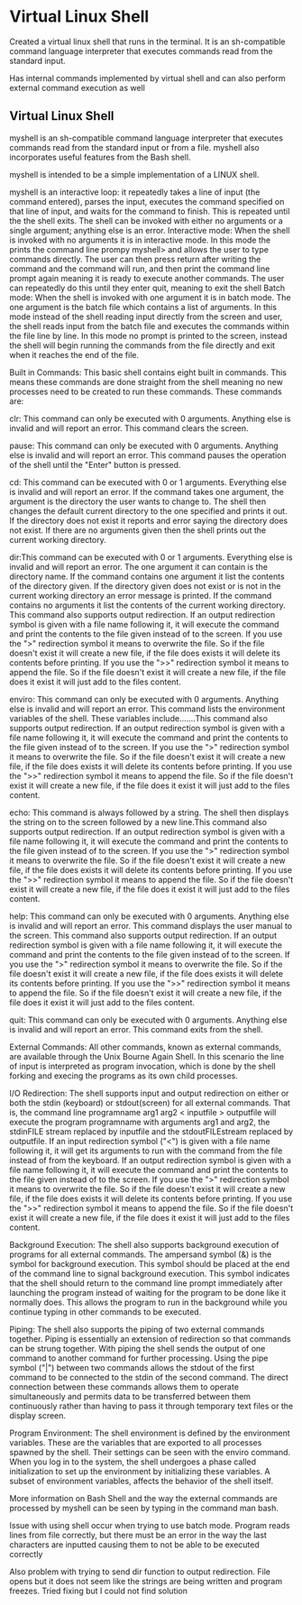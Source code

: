 # Virtual Linux Shell


Created a virtual linux shell that runs in the terminal. It is an sh-compatible command language interpreter that executes commands read from the standard input.

Has internal commands implemented by virtual shell and can also perform external command execution as well

## Virtual Linux Shell

myshell is an sh-compatible command language interpreter that executes commands read from the standard input or from a file. myshell also incorporates useful features from the Bash shell.

myshell is intended to be a simple implementation of a LINUX shell. 

myshell is an interactive loop: it repeatedly takes a line of input (the command entered), parses the input, executes the command specified on that line of input, and waits for the command to finish. This is repeated until the the shell exits. The shell can be invoked with either no arguments or a single argument; anything else is an error. Interactive mode:
 When the shell is invoked with no arguments it is in interactive mode. In this mode the prints the command line prompy myshell> and allows the user to type commands directly. The user can then press return after writing the command and the command will run, and then print the command line prompt again meaning it is ready to execute another commands. The user can repeatedly do this until they enter quit, meaning to exit the shell
 Batch mode:
 When the shell is invoked with one argument it is in batch mode. The one argument is the batch file which contains a list of arguments. In this mode instead of the shell reading input directly from the screen and user, the shell reads input from the batch file and executes the commands within the file line by line. In this mode no prompt is printed to the screen, instead the shell will begin running the commands from the file directly and exit when it reaches the end of the file.
 
 Built in Commands:
 This basic shell contains eight built in commands. This means these commands are done straight from the shell meaning no new processes need to be created to run these commands. These commands are:
 
 clr: This command can only be executed with 0 arguments. Anything else is invalid and will report an error. This command clears the screen.
 
 pause: This command can only be executed with 0 arguments. Anything else is invalid and will report an error. This command pauses the operation of the shell until the "Enter" button is pressed.
 
 cd: This command can be executed with 0 or 1 arguments. Everything else is invalid and will report an error. If the command takes one argument, the argument is the directory the user wants to change to. The shell then changes the default current directory to the one specified and prints it out. If the directory does not exist it reports and error saying the directory does not exist. If there are no arguments given then the shell prints out the current working directory.
 
 dir:This command can be executed with 0 or 1 arguments. Everything else is invalid and will report an error. The one argument it can contain is the directory name. If the command contains one argument it list the contents of the directory given. If the directory given does not exist or is not in the current working directory an error message is printed. If the command contains no arguments it list the contents of the current working directory. This command also supports output redirection. If an output redirection symbol is given with a file name following it, it will execute the command and print the contents to the file given instead of to the screen. If you use the ">" redirection symbol it means to overwrite the file. So if the file doesn't exist it will create a new file, if the file does exists it will delete its contents before printing. If you use the ">>" redirection symbol it means to append the file. So if the file doesn't exist it will create a new file, if the file does it exist it will just add to the files content.
 
 enviro: This command can only be executed with 0 arguments. Anything else is invalid and will report an error. This command lists the environment variables of the shell. These variables include.......This command also supports output redirection. If an output redirection symbol is given with a file name following it, it will execute the command and print the contents to the file given instead of to the screen. If you use the ">" redirection symbol it means to overwrite the file. So if the file doesn't exist it will create a new file, if the file does exists it will delete its contents before printing. If you use the ">>" redirection symbol it means to append the file. So if the file doesn't exist it will create a new file, if the file does it exist it will just add to the files content.
 
 echo: This command is always followed by a string. The shell then displays the string on to the screen followed by a new line.This command also supports output redirection. If an output redirection symbol is given with a file name following it, it will execute the command and print the contents to the file given instead of to the screen. If you use the ">" redirection symbol it means to overwrite the file. So if the file doesn't exist it will create a new file, if the file does exists it will delete its contents before printing. If you use the ">>" redirection symbol it means to append the file. So if the file doesn't exist it will create a new file, if the file does it exist it will just add to the files content.
 
 help: This command can only be executed with 0 arguments. Anything else is invalid and will report an error. This command displays the user manual to the screen. This command also supports output redirection. If an output redirection symbol is given with a file name following it, it will execute the command and print the contents to the file given instead of to the screen. If you use the ">" redirection symbol it means to overwrite the file. So if the file doesn't exist it will create a new file, if the file does exists it will delete its contents before printing. If you use the ">>" redirection symbol it means to append the file. So if the file doesn't exist it will create a new file, if the file does it exist it will just add to the files content.

 quit: This command can only be executed with 0 arguments. Anything else is invalid and will report an error. This command exits from the shell.

External Commands: 
All other commands, known as external commands, are available through the Unix Bourne Again Shell. In this scenario the line of input is interpreted as program invocation, which is done by the shell forking and execing the programs as its own child processes. 

I/O Redirection:
The shell supports input and output redirection on either or both the stdin (keyboard) or stdout(screen) for all external commands. That is, the command line programname arg1 arg2 < inputfile > outputfile will execute the program programname with arguments arg1 and arg2, the stdinFILE stream replaced by inputfile and the stdoutFILEstream replaced by outputfile. If an input redirection symbol ("<") is given with a file name following it, it will get its arguments to run with the command from the file instead of from the keyboard. If an output redirection symbol is given with a file name following it, it will execute the command and print the contents to the file given instead of to the screen. If you use the ">" redirection symbol it means to overwrite the file. So if the file doesn't exist it will create a new file, if the file does exists it will delete its contents before printing. If you use the ">>" redirection symbol it means to append the file. So if the file doesn't exist it will create a new file, if the file does it exist it will just add to the files content.
 
 Background Execution:
The shell also supports background execution of programs for all external commands. The ampersand symbol (&) is the symbol for background execution. This symbol should be placed at the end of the command line to signal background execution. This symbol indicates that the shell should return to the command line prompt immediately after launching the program instead of waiting for the program to be done like it normally does. This allows the program to run in the background while you continue typing in other commands to be executed. 

Piping:
The shell also supports the piping of two external commands together. Piping is essentially an extension of redirection so that commands can be strung together. With piping the shell sends the output of one command to another command for further processing. Using the pipe symbol ("|") between two commands allows the stdout of the first command to be connected to the stdin of the second command. The direct connection between these commands allows them to operate simultaneously and permits data to be transferred between them continuously rather than having to pass it through temporary text files or the display screen.

Program Environment:
The shell environment is defined by the environment variables. These are the variables that are exported to all processes spawned by the shell. Their settings can be seen with the enviro command. When you log in to the system, the shell undergoes a phase called initialization to set up the environment by initializing these variables. A subset of environment variables, affects the behavior of the shell itself.

More information on Bash Shell and the way the external commands are processed by myshell can be seen by typing in the command man bash.

Issue with using shell occur when trying to use batch mode. Program reads lines from file correctly, but there must be an error in the way the last characters are inputted causing them to not be able to be executed correctly

Also problem with trying to send dir function to output redirection. File opens but it does not seem like the strings are being written and program freezes. Tried fixing but I could not find solution
